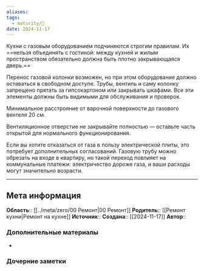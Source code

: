 ```yaml
---
aliases: 
tags:
  - maturity/🌱
date: 2024-11-17
---
```

Кухни с газовым оборудованием подчиняются строгим правилам. Их ==нельзя объединять с гостиной: между кухней и жилым пространством обязательно должна быть плотно закрывающаяся дверь.==

Перенос газовой колонки возможен, но при этом оборудование должно оставаться в свободном доступе. Трубы, вентиль и саму колонку запрещено прятать за гипсокартоном или закрывать шкафами. Все эти элементы должны быть видимыми для обслуживания и проверок.

Минимальное расстрояние от варочной поверхности до газового вентеля 20 см.

Вентиляционное отверстие не закрывайте полностью — оставьте часть открытой для нормального функционирования.

Если вы хотите отказаться от газа в пользу электрической плиты, это потребует дополнительных согласований. Газовую трубу можно обрезать на входе в квартиру, но такой переход повлияет на коммунальные платежи: электричество дороже газа, и ваши расходы могут значительно возрасти.

***
## Мета информация
**Область**:: [[../meta/zero/00 Ремонт|00 Ремонт]]
**Родитель**:: [[Ремонт кухни|Ремонт на кухне]]
**Источник**:: 
**Создана**:: [[2024-11-17]]
**Автор**:: 
### Дополнительные материалы
- 

### Дочерние заметки
<!-- QueryToSerialize: LIST FROM [[]] WHERE contains(Родитель, this.file.link) or contains(parents, this.file.link) -->


